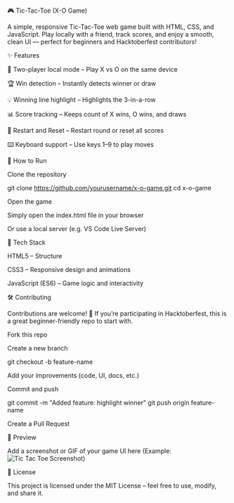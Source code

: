 🎮 Tic-Tac-Toe (X-O Game)

A simple, responsive Tic-Tac-Toe web game built with HTML, CSS, and JavaScript.
Play locally with a friend, track scores, and enjoy a smooth, clean UI — perfect for beginners and Hacktoberfest contributors!

✨ Features

🧩 Two-player local mode – Play X vs O on the same device

🏆 Win detection – Instantly detects winner or draw

💡 Winning line highlight – Highlights the 3-in-a-row

📊 Score tracking – Keeps count of X wins, O wins, and draws

🔄 Restart and Reset – Restart round or reset all scores

⌨️ Keyboard support – Use keys 1–9 to play moves

🚀 How to Run

Clone the repository

git clone https://github.com/yourusername/x-o-game.git
cd x-o-game


Open the game

Simply open the index.html file in your browser

Or use a local server (e.g. VS Code Live Server)

🧠 Tech Stack

HTML5 – Structure

CSS3 – Responsive design and animations

JavaScript (ES6) – Game logic and interactivity

🛠️ Contributing

Contributions are welcome! 🎉
If you’re participating in Hacktoberfest, this is a great beginner-friendly repo to start with.

Fork this repo

Create a new branch

git checkout -b feature-name


Add your improvements (code, UI, docs, etc.)

Commit and push

git commit -m "Added feature: highlight winner"
git push origin feature-name


Create a Pull Request

📸 Preview

Add a screenshot or GIF of your game UI here
(Example: ![Tic Tac Toe Screenshot](assets/screenshot.png))

🧾 License

This project is licensed under the MIT License – feel free to use, modify, and share it.
